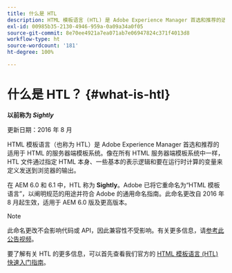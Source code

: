 ```yaml
---
title: 什么是 HTL
description: HTML 模板语言 (HTL) 是 Adobe Experience Manager 首选和推荐的适用于 HTML 的服务器端模板系统。
exl-id: 00985b35-2130-4946-959a-0a09a34a0f05
source-git-commit: 8e70ee4921a7ea071ab7e06947824c371f4013d8
workflow-type: ht
source-wordcount: '181'
ht-degree: 100%

---
```


# 什么是 HTL？ {#what-is-htl}

**以前称为 *Sightly***

更新日期：2016 年 8 月

HTML 模板语言（也称为 HTL）是 Adobe Experience Manager 首选和推荐的适用于 HTML 的服务器端模板系统。像在所有 HTML 服务器端模板系统中一样，HTL 文件通过指定 HTML 本身、一些基本的表示逻辑和要在运行时计算的变量来定义发送到浏览器的输出。

在 AEM 6.0 和 6.1 中，HTL 称为 **Sightly**。Adobe 已将它重命名为“HTML 模板语言”，以阐明规范的用途并符合 Adobe 的通用命名指南。此命名更改自 2016 年 8 月起生效，适用于 AEM 6.0 版及更高版本。

>[!NOTE]
>
>此命名更改不会影响代码或 API，因此兼容性不受影响。有关更多信息，请[参考此公告视频](https://helpx.adobe.com/cn/experience-manager/how-to/announce-htl.html)。

要了解有关 HTL 的更多信息，可以首先查看我们官方的 [HTML 模板语言 (HTL) 快速入门指南](overview.md)。
